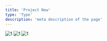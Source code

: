 ```yaml
---
title: 'Project New'
type: 'Type'
description: 'meta description of the page'
---
```


<!-- Content of the page -->

![1](/works/1.jpg)
![1](/works/1.jpg)
![1](/works/1.jpg)
